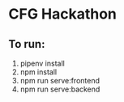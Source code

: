 # CFG Hackathon

## To run:
1. pipenv install
2. npm install
3. npm run serve:frontend
4. npm run serve:backend
